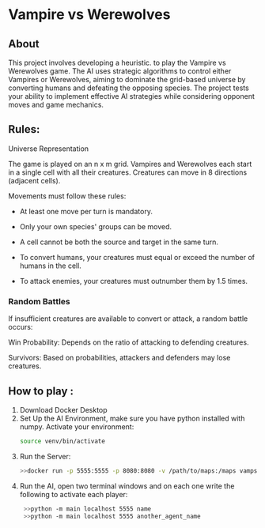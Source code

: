 # Vampire vs Werewolves

## About
This project involves developing a heuristic. to play the Vampire vs Werewolves game. The AI uses strategic algorithms to control either Vampires or Werewolves, aiming to dominate the grid-based universe by converting humans and defeating the opposing species. The project tests your ability to implement effective AI strategies while considering opponent moves and game mechanics.

## Rules: 
Universe Representation

The game is played on an n x m grid. Vampires and Werewolves each start in a single cell with all their creatures. Creatures can move in 8 directions (adjacent cells).

Movements must follow these rules:

- At least one move per turn is mandatory.

- Only your own species' groups can be moved.

- A cell cannot be both the source and target in the same turn.

- To convert humans, your creatures must equal or exceed the number of humans in the cell.

- To attack enemies, your creatures must outnumber them by 1.5 times.

### Random Battles

If insufficient creatures are available to convert or attack, a random battle occurs:

Win Probability: Depends on the ratio of attacking to defending creatures.

Survivors: Based on probabilities, attackers and defenders may lose creatures.

## How to play :
1. Download Docker Desktop
2. Set Up the AI Environment, make sure you have python installed with numpy. Activate your environment:
   ```sh
   source venv/bin/activate
    ```
3. Run the Server:
   ```sh
   >>docker run -p 5555:5555 -p 8080:8080 -v /path/to/maps:/maps vamps-server -map /maps/testmap2.xml
   ```
4. Run the AI, open two terminal windows and on each one write the following to activate each player: 
   ```sh
    >>python -m main localhost 5555 name
    >>python -m main localhost 5555 another_agent_name    
   ```
